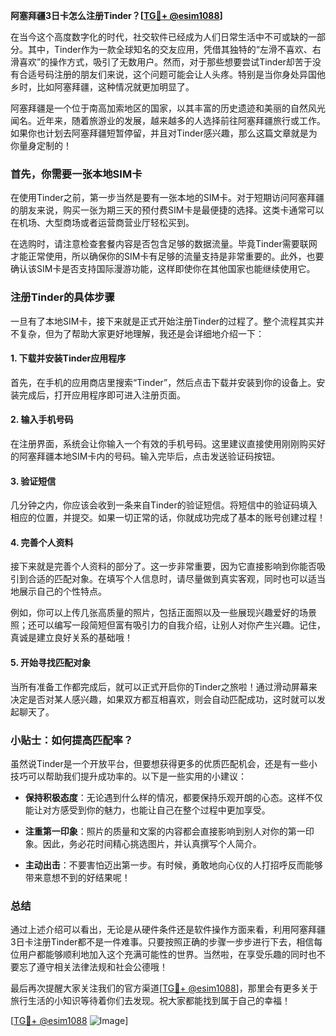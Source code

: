 **阿塞拜疆3日卡怎么注册Tinder？[[TG💪+ @esim1088](https://t.me/s/esim1088)]**

在当今这个高度数字化的时代，社交软件已经成为人们日常生活中不可或缺的一部分。其中，Tinder作为一款全球知名的交友应用，凭借其独特的“左滑不喜欢、右滑喜欢”的操作方式，吸引了无数用户。然而，对于那些想要尝试Tinder却苦于没有合适号码注册的朋友们来说，这个问题可能会让人头疼。特别是当你身处异国他乡时，比如阿塞拜疆，这种情况就更加明显了。

阿塞拜疆是一个位于南高加索地区的国家，以其丰富的历史遗迹和美丽的自然风光闻名。近年来，随着旅游业的发展，越来越多的人选择前往阿塞拜疆旅行或工作。如果你也计划去阿塞拜疆短暂停留，并且对Tinder感兴趣，那么这篇文章就是为你量身定制的！

### 首先，你需要一张本地SIM卡

在使用Tinder之前，第一步当然是要有一张本地的SIM卡。对于短期访问阿塞拜疆的朋友来说，购买一张为期三天的预付费SIM卡是最便捷的选择。这类卡通常可以在机场、大型商场或者运营商营业厅轻松买到。

在选购时，请注意检查套餐内容是否包含足够的数据流量。毕竟Tinder需要联网才能正常使用，所以确保你的SIM卡有足够的流量支持是非常重要的。此外，也要确认该SIM卡是否支持国际漫游功能，这样即使你在其他国家也能继续使用它。

### 注册Tinder的具体步骤

一旦有了本地SIM卡，接下来就是正式开始注册Tinder的过程了。整个流程其实并不复杂，但为了帮助大家更好地理解，我还是会详细地介绍一下：

#### 1. 下载并安装Tinder应用程序

首先，在手机的应用商店里搜索“Tinder”，然后点击下载并安装到你的设备上。安装完成后，打开应用程序即可进入注册页面。

#### 2. 输入手机号码

在注册界面，系统会让你输入一个有效的手机号码。这里建议直接使用刚刚购买好的阿塞拜疆本地SIM卡内的号码。输入完毕后，点击发送验证码按钮。

#### 3. 验证短信

几分钟之内，你应该会收到一条来自Tinder的验证短信。将短信中的验证码填入相应的位置，并提交。如果一切正常的话，你就成功完成了基本的账号创建过程！

#### 4. 完善个人资料

接下来就是完善个人资料的部分了。这一步非常重要，因为它直接影响到你能否吸引到合适的匹配对象。在填写个人信息时，请尽量做到真实客观，同时也可以适当地展示自己的个性特点。

例如，你可以上传几张高质量的照片，包括正面照以及一些展现兴趣爱好的场景照；还可以编写一段简短但富有吸引力的自我介绍，让别人对你产生兴趣。记住，真诚是建立良好关系的基础哦！

#### 5. 开始寻找匹配对象

当所有准备工作都完成后，就可以正式开启你的Tinder之旅啦！通过滑动屏幕来决定是否对某人感兴趣，如果双方都互相喜欢，则会自动匹配成功，这时就可以发起聊天了。

### 小贴士：如何提高匹配率？

虽然说Tinder是一个开放平台，但要想获得更多的优质匹配机会，还是有一些小技巧可以帮助我们提升成功率的。以下是一些实用的小建议：

- **保持积极态度**：无论遇到什么样的情况，都要保持乐观开朗的心态。这样不仅能让对方感受到你的魅力，也能让自己在整个过程中更加享受。
  
- **注重第一印象**：照片的质量和文案的内容都会直接影响到别人对你的第一印象。因此，务必花时间精心挑选图片，并认真撰写个人简介。
  
- **主动出击**：不要害怕迈出第一步。有时候，勇敢地向心仪的人打招呼反而能够带来意想不到的好结果呢！

### 总结

通过上述介绍可以看出，无论是从硬件条件还是软件操作方面来看，利用阿塞拜疆3日卡注册Tinder都不是一件难事。只要按照正确的步骤一步步进行下去，相信每位用户都能够顺利地加入这个充满可能性的世界。当然啦，在享受乐趣的同时也不要忘了遵守相关法律法规和社会公德哦！

最后再次提醒大家关注我们的官方渠道[[TG💪+ @esim1088](https://t.me/s/esim1088)]，那里会有更多关于旅行生活的小知识等待着你们去发现。祝大家都能找到属于自己的幸福！

[[TG💪+ @esim1088](https://t.me/s/esim1088) ![Image](https://i.postimg.cc/4NQfJmqS/Snipaste-2025-05-13-00-14-12.png)]
